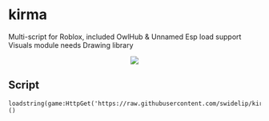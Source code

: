 # kirma
Multi-script for Roblox, included OwlHub &amp; Unnamed Esp load support         
Visuals module needs Drawing library
<p align="center">
  <img src="https://user-images.githubusercontent.com/78678868/125957149-86c9509a-a9a2-4ee3-a001-61f4525e52d1.png">
</p>

Script
----
```
loadstring(game:HttpGet('https://raw.githubusercontent.com/swidelip/kirma/main/kirma.lua'))()
```
